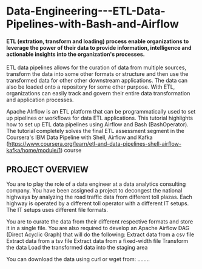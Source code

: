 # Data-Engineering---ETL-Data-Pipelines-with-Bash-and-Airflow

#### ETL (extration, transform and loading) process enable organizations to leverage the power of their data to provide information, intelligence and actionable insights into the organization's processes.
ETL data pipelines allows for the curation of data from multiple sources, transform the data into some other formats or structure and then use the transformed data for other other downstream applications. The data can also be loaded onto a repository for some other purpose. With ETL, organizations can easily track and govern their entire data transformation and application processes. 

Apache AIrflow is an ETL platform that can be programmatically used to set up pipelines or workflows for data ETL applications. This tutorial highlights how to set up ETL data pipelines using Airflow and Bash (BashOperator). The tutorial completely solves the final ETL assessment segment in the Coursera's IBM Data Pipeline with Shell, Airflow and Kafka (https://www.coursera.org/learn/etl-and-data-pipelines-shell-airflow-kafka/home/module/1) course

## PROJECT OVERVIEW
You are to play the role of a data engineer at a data analytics consulting company. You have been assigned a project to decongest the national highways by analyzing the road traffic data from different toll plazas. Each highway is operated by a different toll operator with a different IT setups. The IT setups uses different file formats. 

You are to curate the data from their different respective formats and store it in a single file. You are also required to develop an Apache Airflow DAG (Direct Acyclic Graph) that will do the following:
Extract data from a csv file
Extract data from a tsv file
Extract data from a fixed-width file
Transform the data
Load the transformed data into the staging area

You can download the data using curl or wget from: ........

